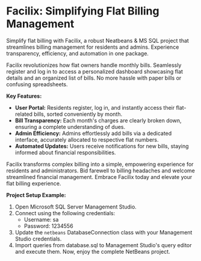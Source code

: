 # Facilix: Simplifying Flat Billing Management

Simplify flat billing with Facilix, a robust Neatbeans & MS SQL project that streamlines billing management for residents and admins. Experience transparency, efficiency, and automation in one package.

Facilix revolutionizes how flat owners handle monthly bills. Seamlessly register and log in to access a personalized dashboard showcasing flat details and an organized list of bills. No more hassle with paper bills or confusing spreadsheets.

**Key Features:**
- **User Portal:** Residents register, log in, and instantly access their flat-related bills, sorted conveniently by month.
- **Bill Transparency:** Each month's charges are clearly broken down, ensuring a complete understanding of dues.
- **Admin Efficiency:** Admins effortlessly add bills via a dedicated interface, accurately allocated to respective flat numbers.
- **Automated Updates:** Users receive notifications for new bills, staying informed about financial responsibilities.

Facilix transforms complex billing into a simple, empowering experience for residents and administrators. Bid farewell to billing headaches and welcome streamlined financial management. Embrace Facilix today and elevate your flat billing experience.

**Project Setup Example:**
1. Open Microsoft SQL Server Management Studio.
2. Connect using the following credentials:
    - Username: sa
    - Password: 1234556
3. Update the `netbeans` DatabaseConnection class with your Management Studio credentials.
4. Import queries from database.sql to Management Studio's query editor and execute them. Now, enjoy the complete NetBeans project.

